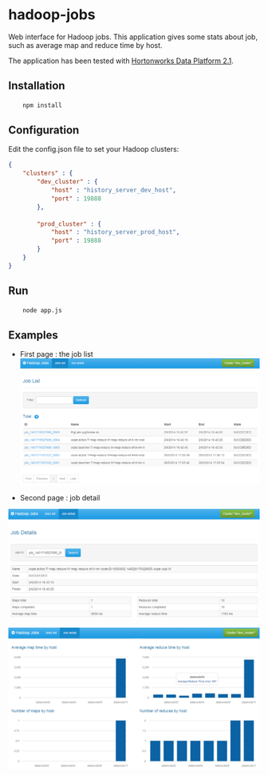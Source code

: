 hadoop-jobs
===========

Web interface for Hadoop jobs. This application gives some stats about job, such as average map and reduce time by host.

The application has been tested with [Hortonworks Data Platform 2.1](http://hortonworks.com/hdp/).


## Installation

``` bash
    npm install
```

## Configuration

Edit the config.json file to set your Hadoop clusters:

``` json
{
    "clusters" : {
        "dev_cluster" : {
            "host" : "history_server_dev_host",
            "port" : 19888
        },

        "prod_cluster" : {
            "host" : "history_server_prod_host",
            "port" : 19888
        }
    }
}
``` 

## Run

``` bash
    node app.js
```

## Examples

* First page : the job list
![Job list](/docs/joblist.png)

* Second page : job detail

![Job detail - part 1](/docs/job_part1.png)

![Job detail - part 2](/docs/job_part2.png)


